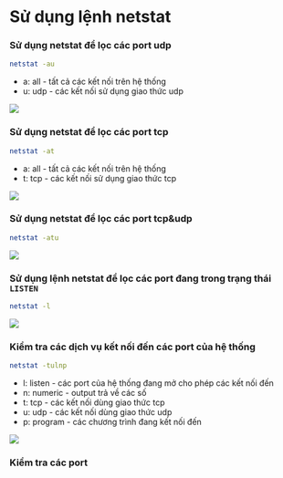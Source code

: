 # Sử dụng lệnh netstat

### Sử dụng netstat để lọc các port udp
```sh
netstat -au
```
<ul>
<li>a: all - tất cả các kết nối trên hệ thống</li>
<li>u: udp - các kết nối sử dụng giao thức udp</li>
</ul>

<img src="http://i.imgur.com/EocoKGu.png">

### Sử dụng netstat để lọc các port tcp
```sh
netstat -at
```
<ul>
<li>a: all - tất cả các kết nối trên hệ thống</li>
<li>t: tcp - các kết nối sử dụng giao thức tcp</li>
</ul>

<img src="http://i.imgur.com/9qd8IsP.png">

### Sử dụng netstat để lọc các port tcp&udp
```sh
netstat -atu
```
<img src="http://i.imgur.com/dUEnSDp.png">

### Sử dụng lệnh netstat để lọc các port đang trong trạng thái `LISTEN`
```sh
netstat -l
```

<img src="http://i.imgur.com/dawOJvD.png">

### Kiểm tra các dịch vụ kết nối đến các port của hệ thống
```sh
netstat -tulnp
```

<ul>
<li>l: listen - các port của hệ thống đang mở cho phép các kết nối đến</li>
<li>n: numeric - output trả về các số</li>
<li>t: tcp - các kết nối dùng giao thức tcp</li>
<li>u: udp - các kết nối dùng giao thức udp</li>
<li>p: program - các chương trình đang kết nối đến</li>
</ul>

<img src="http://i.imgur.com/IZpsDF2.png">

### Kiểm tra các port 


